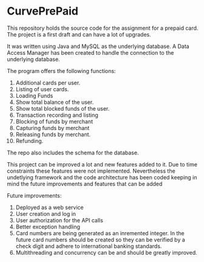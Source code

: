 # CurvePrePaid
This repository holds the source code for the assignment for a prepaid card. The project is a first draft and can have a lot of upgrades.

It was written using Java and MySQL as the underlying database.
A Data Access Manager has been created to handle the connection to the underlying database.

The program offers the following functions:
1. Additional cards per user.
2. Listing of user cards.
3. Loading Funds
4. Show total balance of the user.
5. Show total blocked funds of the user.
6. Transaction recording and listing
7. Blocking of funds by merchant
8. Capturing funds by merchant
9. Releasing funds by merchant.
10. Refunding.

The repo also includes the schema for the database.

This project can be improved a lot and new features added to it. Due to time constraints these features were not implemented.
Nevertheless the undetlying framework and the code architecture has been coded keeping in mind the future improvements and features that can be added 

Future improvements:
1. Deployed as a web service
2. User creation and log in
3. User authorization for the API calls
4. Better exception handling
5. Card numbers are being generated as an inremented integer. In the future card numbers should be created so they can be verified by a check digit and adhere to international banking standards.
6. Multithreading and concurrency can be and should be greatly improved.

